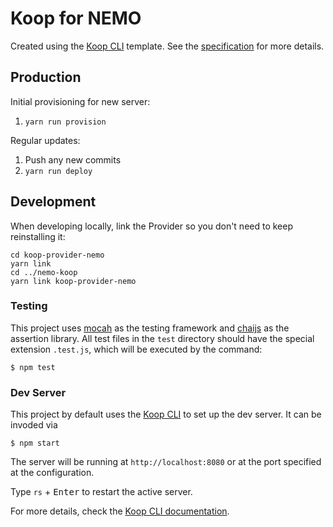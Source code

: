 # Koop for NEMO

Created using the [Koop CLI](https://github.com/koopjs/koop-cli) template. See the
[specification](https://koopjs.github.io/docs/usage/koop-core) for more details.

## Production

Initial provisioning for new server:

1. `yarn run provision`

Regular updates:

1. Push any new commits
1. `yarn run deploy`

## Development

When developing locally, link the Provider so you don't need to keep reinstalling it:

```shell script
cd koop-provider-nemo
yarn link
cd ../nemo-koop
yarn link koop-provider-nemo
```

### Testing

This project uses [mocah](https://www.npmjs.com/package/mocha) as the testing framework and
[chaijs](https://www.chaijs.com/) as the assertion library. All test files in the `test` directory
should have the special extension `.test.js`, which will be executed by the command:

```
$ npm test
```

### Dev Server

This project by default uses the [Koop CLI](https://github.com/koopjs/koop-cli) to set up the dev
server. It can be invoded via

```
$ npm start
```

The server will be running at `http://localhost:8080` or at the port specified at the configuration.

Type `rs` + <kbd>Enter</kbd> to restart the active server.

For more details, check the
[Koop CLI documentation](https://github.com/koopjs/koop-cli/blob/master/README.md).
